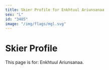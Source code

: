 ```yaml
---
title: Skier Profile for Enkhtuul Ariunsanaa
sex: "L"
id: "3485"
image: "/img/flags/mgl.svg" 
---
```


# Skier Profile

This page is for: Enkhtuul Ariunsanaa.
    